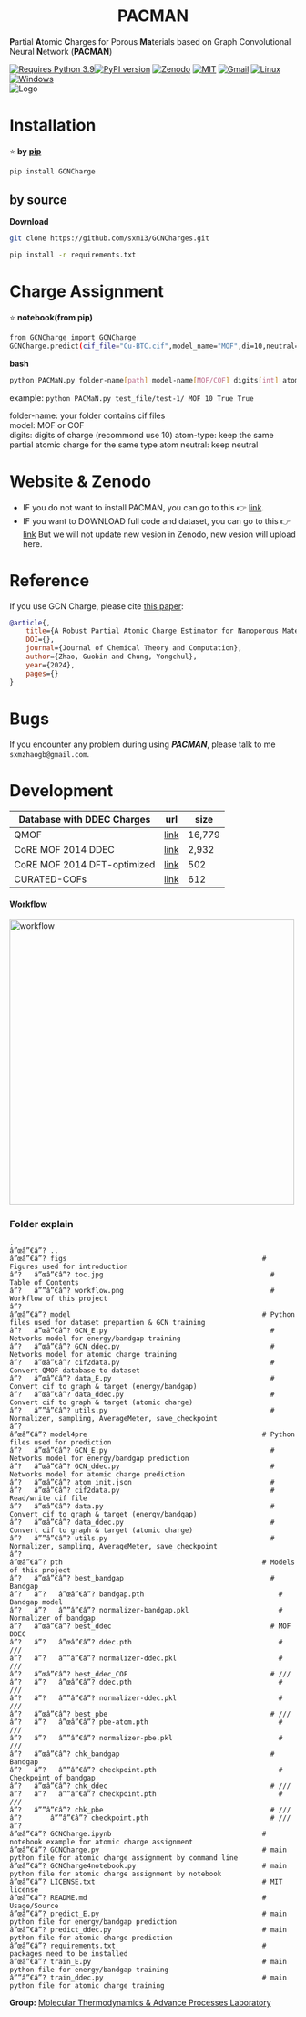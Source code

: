 <h1 align="center">PACMAN</h1>

<h4 align="center">

</h4>              

**P**artial **A**tomic **C**harges for Porous **Ma**terials based on Graph Convolutional Neural **N**etwork (**PACMAN**)                           

[![Requires Python 3.9](https://img.shields.io/badge/Python-3.9-blue.svg?logo=python&logoColor=white)](https://python.org/downloads)[![PyPI version](https://badge.fury.io/py/pyEQL.svg)](https://pypi.org/project/GCNCharge/) [![Zenodo](https://img.shields.io/badge/DOI-10.5281%2Fzenodo.10822403-blue)](https://doi.org/10.5281/zenodo.10822403)  [![MIT](https://img.shields.io/badge/License-MIT-blue.svg)](https://github.com/sxm13/GCNCharges/LICENSE.txt) [![Gmail](https://img.shields.io/badge/Gmail-D14836?style=for-the-badge&logo=gmail&logoColor=white)](mailto:sxmzhaogb@gmail.com) [![Linux](https://img.shields.io/badge/Linux-FCC624?style=for-the-badge&logo=linux&logoColor=black)]() [![Windows](https://img.shields.io/badge/Windows-0078D6?style=for-the-badge&logo=windows&logoColor=white)]()          
![Logo](./figs/toc.png)                      



# Installation                             
                                 
:star: **by [pip](https://pypi.org/project/GCNCharge/)**                                                              

```sh
pip install GCNCharge
```

## by source                                                                  

**Download**                          

```sh
git clone https://github.com/sxm13/GCNCharges.git
```   
                               
```sh
pip install -r requirements.txt
```

# Charge Assignment               
           
:star: **notebook(from pip)**                      
                
```sh      
from GCNCharge import GCNCharge
GCNCharge.predict(cif_file="Cu-BTC.cif",model_name="MOF",di=10,neutral=True)
```
                                  
**bash**
```sh
python PACMaN.py folder-name[path] model-name[MOF/COF] digits[int] atom-type[True/False] neutral[True/False]
```
example: ```python PACMaN.py test_file/test-1/ MOF 10 True True```

folder-name: your folder contains cif files                               
model: MOF or COF                
digits: digits of charge (recommond use 10)
atom-type: keep the same partial atomic charge for the same type atom
neutral: keep neutral

# Website & Zenodo
*  IF you do not want to install PACMAN, you can go to this :point_right: [link](https://pacman-mtap.streamlit.app/).       
*  IF you want to DOWNLOAD full code and dataset, you can go to this :point_right: [link](https://zenodo.org/records/10822403) But we will not update new vesion in Zenodo, new vesion will upload here.            

# Reference
If you use GCN Charge, please cite [this paper]():
```bib
@article{,
    title={A Robust Partial Atomic Charge Estimator for Nanoporous Materials using Crystal Graph Convolution Network},
    DOI={},
    journal={Journal of Chemical Theory and Computation},
    author={Zhao, Guobin and Chung, Yongchul},
    year={2024},
    pages={}
}
```

# Bugs

 If you encounter any problem during using ***PACMAN***, please talk to me ```sxmzhaogb@gmail.com```.                   

 
# Development

                  
| Database with DDEC Charges                                                                                                                                      | url                                                                                                                                        | size                                                                                                                                                                                                                                                                                                                                                                                              |
| ---------------------------------------------------------------------------------------------------------------------------------------------- | -------------------------------------------------------------------------------------------------------------------------------------------------------- | --------------------------------------------------------------------------------------------------------------------------------------------------------------------------------------------------------------------------------------------------------------------------------------------------------------------------------------------------------------------------------------------------------- |
| QMOF | [link](https://github.com/Andrew-S-Rosen/QMOF) | 16,779 |
| CoRE MOF 2014 DDEC | [link](https://zenodo.org/records/3986573#.XzfKiJMzY8N) | 2,932 |
| CoRE MOF 2014 DFT-optimized | [link](https://zenodo.org/records/3986569#.XzfKcpMzY8N) | 502 | 
| CURATED-COFs | [link](https://github.com/danieleongari/CURATED-COFs) | 612 |

#### Workflow            
<img src="./figs/workflow.png" alt="workflow" width="500">             
                    
### Folder explain
```
.
â”œâ”€â”? ..
â”œâ”€â”? figs                                                # Figures used for introduction 
â”?   â”œâ”€â”? toc.jpg                                         # Table of Contents
â”?   â””â”€â”? workflow.png                                    # Workflow of this project
â”?
â”œâ”€â”? model                                               # Python files used for dataset prepartion & GCN training
â”?   â”œâ”€â”? GCN_E.py                                        # Networks model for energy/bandgap training
â”?   â”œâ”€â”? GCN_ddec.py                                     # Networks model for atomic charge training
â”?   â”œâ”€â”? cif2data.py                                     # Convert QMOF database to dataset
â”?   â”œâ”€â”? data_E.py                                       # Convert cif to graph & target (energy/bandgap)
â”?   â”œâ”€â”? data_ddec.py                                    # Convert cif to graph & target (atomic charge)
â”?   â””â”€â”? utils.py                                        # Normalizer, sampling, AverageMeter, save_checkpoint
â”?
â”œâ”€â”? model4pre                                           # Python files used for prediction
â”?   â”œâ”€â”? GCN_E.py                                        # Networks model for energy/bandgap prediction
â”?   â”œâ”€â”? GCN_ddec.py                                     # Networks model for atomic charge prediction
â”?   â”œâ”€â”? atom_init.json                                  # 
â”?   â”œâ”€â”? cif2data.py                                     # Read/write cif file
â”?   â”œâ”€â”? data.py                                         # Convert cif to graph & target (energy/bandgap)
â”?   â”œâ”€â”? data_ddec.py                                    # Convert cif to graph & target (atomic charge)
â”?   â””â”€â”? utils.py                                        # Normalizer, sampling, AverageMeter, save_checkpoint
â”?
â”œâ”€â”? pth                                                 # Models of this project
â”?   â”œâ”€â”? best_bandgap                                    # Bandgap
â”?   â”?   â”œâ”€â”? bandgap.pth                                 # Bandgap model
â”?   â”?   â””â”€â”? normalizer-bandgap.pkl                      # Normalizer of bandgap
â”?   â”œâ”€â”? best_ddec                                       # MOF DDEC
â”?   â”?   â”œâ”€â”? ddec.pth                                    # ///
â”?   â”?   â””â”€â”? normalizer-ddec.pkl                         # ///
â”?   â”œâ”€â”? best_ddec_COF                                   # ///
â”?   â”?   â”œâ”€â”? ddec.pth                                    # ///
â”?   â”?   â””â”€â”? normalizer-ddec.pkl                         # ///
â”?   â”œâ”€â”? best_pbe                                        # ///
â”?   â”?   â”œâ”€â”? pbe-atom.pth                                # ///
â”?   â”?   â””â”€â”? normalizer-pbe.pkl                          # ///
â”?   â”œâ”€â”? chk_bandgap                                     # Bandgap
â”?   â”?   â””â”€â”? checkpoint.pth                              # Checkpoint of bandgap
â”?   â”œâ”€â”? chk_ddec                                        # ///
â”?   â”?   â””â”€â”? checkpoint.pth                              # ///
â”?   â””â”€â”? chk_pbe                                         # ///
â”?       â””â”€â”? checkpoint.pth                              # ///
â”?
â”œâ”€â”? GCNCharge.ipynb                                     # notebook example for atomic charge assignment
â”œâ”€â”? GCNCharge.py                                        # main python file for atomic charge assignment by command line
â”œâ”€â”? GCNCharge4notebook.py                               # main python file for atomic charge assignment by notebook
â”œâ”€â”? LICENSE.txt                                         # MIT license
â”œâ”€â”? README.md                                           # Usage/Source
â”œâ”€â”? predict_E.py                                        # main python file for energy/bandgap prediction
â”œâ”€â”? predict_ddec.py                                     # main python file for atomic charge prediction
â”œâ”€â”? requirements.txt                                    # packages need to be installed
â”œâ”€â”? train_E.py                                          # main python file for energy/bandgap training
â””â”€â”? train_ddec.py                                       # main python file for atomic charge training

```

 
**Group:**   [Molecular Thermodynamics & Advance Processes Laboratory](https://sites.google.com/view/mtap-lab/home?authuser=0)                                
